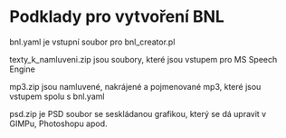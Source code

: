 # Podklady pro vytvoření BNL
bnl.yaml je vstupní soubor pro bnl_creator.pl

texty_k_namluveni.zip jsou soubory, které jsou vstupem pro MS Speech Engine

mp3.zip jsou namluvené, nakrájené a pojmenované mp3, které jsou vstupem spolu s bnl.yaml

psd.zip je PSD soubor se seskládanou grafikou, který se dá upravit v GIMPu, Photoshopu apod.